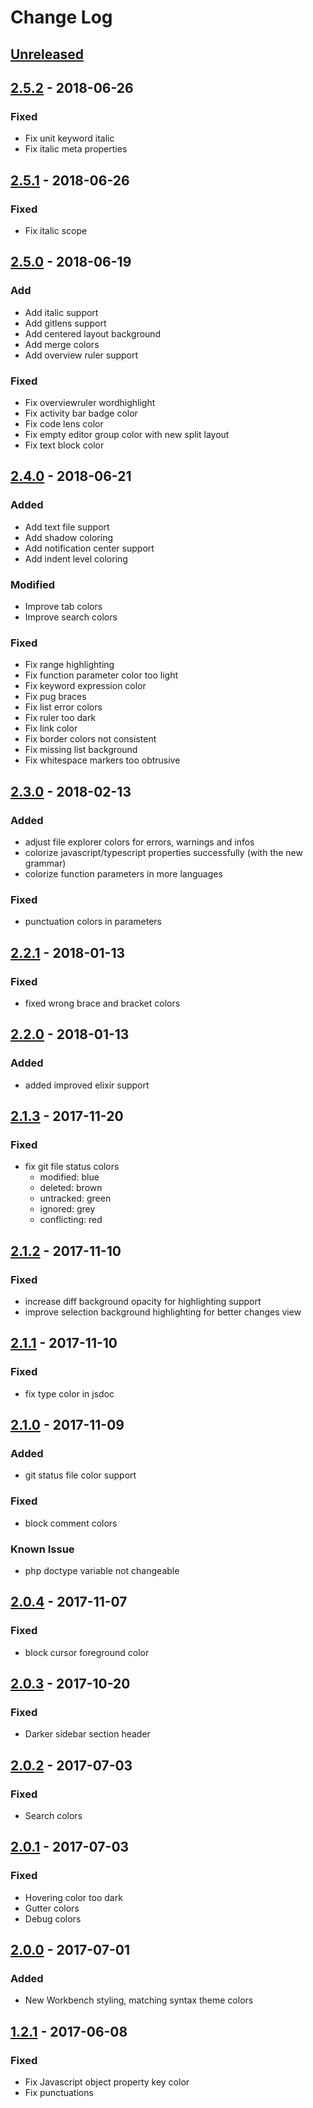# Change Log

## [Unreleased]

## [2.5.2] - 2018-06-26

### Fixed

- Fix unit keyword italic
- Fix italic meta properties

## [2.5.1] - 2018-06-26

### Fixed

- Fix italic scope

## [2.5.0] - 2018-06-19

### Add

- Add italic support
- Add gitlens support
- Add centered layout background
- Add merge colors
- Add overview ruler support

### Fixed

- Fix overviewruler wordhighlight
- Fix activity bar badge color
- Fix code lens color
- Fix empty editor group color with new split layout
- Fix text block color

## [2.4.0] - 2018-06-21

### Added

- Add text file support
- Add shadow coloring
- Add notification center support
- Add indent level coloring

### Modified

- Improve tab colors
- Improve search colors

### Fixed

- Fix range highlighting
- Fix function parameter color too light
- Fix keyword expression color
- Fix pug braces
- Fix list error colors
- Fix ruler too dark
- Fix link color
- Fix border colors not consistent
- Fix missing list background
- Fix whitespace markers too obtrusive

## [2.3.0] - 2018-02-13

### Added

- adjust file explorer colors for errors, warnings and infos
- colorize javascript/typescript properties successfully (with the new grammar)
- colorize function parameters in more languages

### Fixed

- punctuation colors in parameters

## [2.2.1] - 2018-01-13

### Fixed

- fixed wrong brace and bracket colors

## [2.2.0] - 2018-01-13

### Added

- added improved elixir support

## [2.1.3] - 2017-11-20

### Fixed

- fix git file status colors
  - modified: blue
  - deleted: brown
  - untracked: green
  - ignored: grey
  - conflicting: red

## [2.1.2] - 2017-11-10

### Fixed

- increase diff background opacity for highlighting support
- improve selection background highlighting for better changes view

## [2.1.1] - 2017-11-10

### Fixed

- fix type color in jsdoc

## [2.1.0] - 2017-11-09

### Added

- git status file color support

### Fixed

- block comment colors

### Known Issue

- php doctype variable not changeable

## [2.0.4] - 2017-11-07

### Fixed

- block cursor foreground color

## [2.0.3] - 2017-10-20

### Fixed

- Darker sidebar section header

## [2.0.2] - 2017-07-03

### Fixed

- Search colors

## [2.0.1] - 2017-07-03

### Fixed

- Hovering color too dark
- Gutter colors
- Debug colors

## [2.0.0] - 2017-07-01

### Added

- New Workbench styling, matching syntax theme colors

## [1.2.1] - 2017-06-08

### Fixed

- Fix Javascript object property key color
- Fix punctuations

[unreleased]: https://github.com/uloco/theme-bluloco-light/compare/v2.5.2...HEAD
[1.2.1]: https://github.com/uloco/theme-bluloco-light/compare/v1.2.0...v1.2.1
[2.0.0]: https://github.com/uloco/theme-bluloco-light/compare/v1.2.1...v2.0.0
[2.0.1]: https://github.com/uloco/theme-bluloco-light/compare/v2.0.0...v2.0.1
[2.0.2]: https://github.com/uloco/theme-bluloco-light/compare/v2.0.1...v2.0.2
[2.0.3]: https://github.com/uloco/theme-bluloco-light/compare/v2.0.2...v2.0.3
[2.0.4]: https://github.com/uloco/theme-bluloco-light/compare/v2.0.3...v2.0.4
[2.1.0]: https://github.com/uloco/theme-bluloco-light/compare/v2.0.4...v2.1.0
[2.1.1]: https://github.com/uloco/theme-bluloco-light/compare/v2.1.0...v2.1.1
[2.1.2]: https://github.com/uloco/theme-bluloco-light/compare/v2.1.1...v2.1.2
[2.1.3]: https://github.com/uloco/theme-bluloco-light/compare/v2.1.2...v2.1.3
[2.2.0]: https://github.com/uloco/theme-bluloco-light/compare/v2.1.3...v2.2.1
[2.2.1]: https://github.com/uloco/theme-bluloco-light/compare/v2.2.0...v2.2.1
[2.3.0]: https://github.com/uloco/theme-bluloco-light/compare/v2.2.1...v2.3.0
[2.4.0]: https://github.com/uloco/theme-bluloco-light/compare/v2.3.0...v2.4.0
[2.5.0]: https://github.com/uloco/theme-bluloco-light/compare/v2.4.0...v2.5.0
[2.5.1]: https://github.com/uloco/theme-bluloco-light/compare/v2.5.0...v2.5.1
[2.5.2]: https://github.com/uloco/theme-bluloco-light/compare/v2.5.1...v2.5.2
